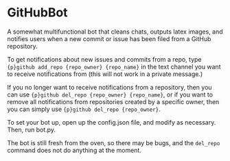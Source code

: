 # GitHubBot
A somewhat multifunctional bot that cleans chats, outputs latex images, and notifies users when a new commit or issue has been filed from a GitHub repository.

To get notifications about new issues and commits from a repo, type `{p}github add_repo {repo_owner} {repo_name}` in the text channel you want to receive notifications from (this will not work in a private message.)

If you no longer want to receive notifications from a repository, then you can use `{p}github del_repo {repo_owner} {repo_name}`, or if you want to remove all notifications from repositories created by a specific owner, then you can simply use `{p}github del_repo {repo_owner}`.

To set your bot up, open up the config.json file, and modify as necessary. Then, run bot.py.

The bot is still fresh from the oven, so there may be bugs, and the `del_repo` command does not do anything at the moment.